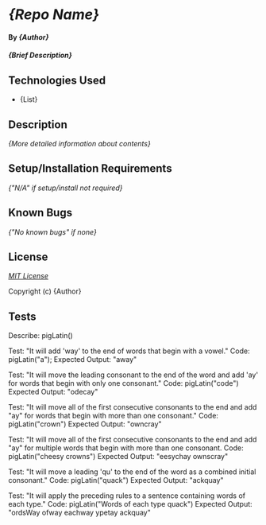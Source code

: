 # _{Repo Name}_

#### By _**{Author}**_

#### _{Brief Description}_

## Technologies Used

* {List}

## Description

_{More detailed information about contents}_

## Setup/Installation Requirements

_{"N/A" if setup/install not required}_

## Known Bugs

_{"No known bugs" if none}_

## License

_[MIT License](https://opensource.org/licenses/MIT)_

Copyright (c) _<DATE>_ {Author}

## Tests 

Describe: pigLatin()

Test: "It will add 'way' to the end of words that begin with a vowel."
Code: pigLatin("a");
Expected Output: "away"

Test: "It will move the leading consonant to the end of the word and add 'ay' for words that begin with only one consonant." 
Code: pigLatin("code")
Expected Output: "odecay" 

Test: "It will move all of the first consecutive consonants to the end and add "ay" for words that begin with more than one consonant."
Code: pigLatin("crown")
Expected Output:  "owncray"

Test: "It will move all of the first consecutive consonants to the end and add "ay" for multiple words that begin with more than one consonant.
Code: pigLatin("cheesy crowns")
Expected Output: "eesychay ownscray"

Test: "It will move a leading 'qu' to the end of the word as a combined initial consonant." 
Code: pigLatin("quack")
Expected Output: "ackquay"

Test: "It will apply the preceding rules to a sentence containing words of each type."
Code: pigLatin("Words of each type quack")
Expected Output: "ordsWay ofway eachway ypetay ackquay"

<!-- Write a Pig Latin translator or should we say an "igPay atinLay anslatorTray"?  -->